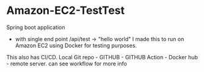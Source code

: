 # Amazon-EC2-TestTest 
Spring boot application
 -   with single end point /api/test -> "hello world"
I made this to run on Amazon EC2 using Docker for testing purposes.



This also has CI/CD. Local Git repo - GITHUB - GITHUB Action - Docker hub - remote server. can see workflow for more info

